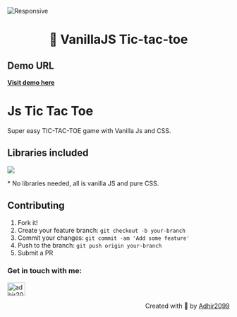 ![Responsive](https://img.shields.io/badge/Responsive-Yes-ff69b4)

<h1 align="center"> 👋 VanillaJS Tic-tac-toe</h1>

## Demo URL
<p align="left">
  <a href="https://3moondev.com/demos/tictactoe/">
    <b>Visit demo here</b>
  </a>
</p>

# Js Tic Tac Toe
Super easy TIC-TAC-TOE game with Vanilla Js and CSS.

## Libraries included
<p align="left">
  <a href="https://skillicons.dev">
    <img src="https://skillicons.dev/icons?i=js,css,html" />
  </a>
</p>
* No libraries needed, all is vanilla JS and pure CSS.

## Contributing

1. Fork it!
2. Create your feature branch: `git checkout -b your-branch`
3. Commit your changes: `git commit -am 'Add some feature'`
4. Push to the branch: `git push origin your-branch`
5. Submit a PR


<h3 align="left">Get in touch with me:</h3>
<p align="left">
<a href="https://www.linkedin.com/in/adhir-serrano/" target="blank"><img align="center" src="https://raw.githubusercontent.com/rahuldkjain/github-profile-readme-generator/master/src/images/icons/Social/linked-in-alt.svg" alt="adhir2099" height="30" width="40" /></a>
</p>
<p align="right" > Created with 🧡 by <a href="https://github.com/adhir2099">Adhir2099</a></p>
